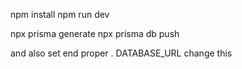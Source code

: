 npm install
npm run dev

npx prisma generate
npx prisma db push

and also set end proper . DATABASE_URL change this 